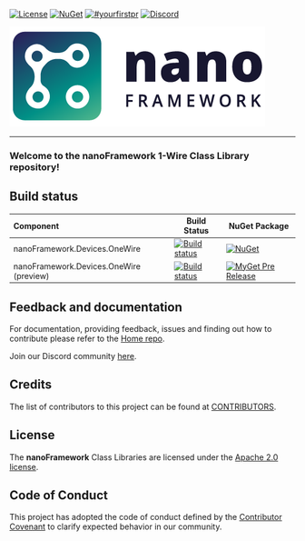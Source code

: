 [![License](https://img.shields.io/badge/License-Apache%202.0-blue.svg)](https://github.com/nanoframework/Home/blob/master/LICENSE) [![NuGet](https://img.shields.io/nuget/dt/nanoFramework.Devices.OneWire.svg)]() [![#yourfirstpr](https://img.shields.io/badge/first--timers--only-friendly-blue.svg)](https://github.com/nanoframework/Home/blob/master/CONTRIBUTING.md) [![Discord](https://img.shields.io/discord/478725473862549535.svg)](https://discord.gg/gCyBu8T)


![nanoFramework logo](https://github.com/nanoframework/Home/blob/master/resources/logo/nanoFramework-repo-logo.png)

-----

### Welcome to the **nanoFramework** 1-Wire Class Library repository!


## Build status

| Component | Build Status | NuGet Package |
|:-|---|---|
| nanoFramework.Devices.OneWire | [![Build status](https://ci.appveyor.com/api/projects/status/9vnpnwek2jo385q2/branch/master?svg=true)](https://ci.appveyor.com/project/nfbot/lib-nanoframework-devices-onewire/branch/master) | [![NuGet](https://img.shields.io/nuget/vpre/nanoFramework.Devices.OneWire.svg)](https://www.nuget.org/packages/nanoFramework.Devices.OneWire/)  |
| nanoFramework.Devices.OneWire (preview) | [![Build status](https://ci.appveyor.com/api/projects/status/9vnpnwek2jo385q2/branch/develop?svg=true)](https://ci.appveyor.com/project/nfbot/lib-nanoframework-devices-onewire/branch/develop) | [![MyGet Pre Release](https://img.shields.io/myget/nanoframework-dev/vpre/nanoFramework.Devices.OneWire.svg)](https://www.myget.org/feed/nanoframework-dev/package/nuget/nanoFramework.Devices.OneWire) |


## Feedback and documentation

For documentation, providing feedback, issues and finding out how to contribute please refer to the [Home repo](https://github.com/nanoframework/Home).

Join our Discord community [here](https://discord.gg/gCyBu8T).


## Credits

The list of contributors to this project can be found at [CONTRIBUTORS](https://github.com/nanoframework/Home/blob/master/CONTRIBUTORS.md).


## License

The **nanoFramework** Class Libraries are licensed under the [Apache 2.0 license](http://www.apache.org/licenses/LICENSE-2.0).


## Code of Conduct
This project has adopted the code of conduct defined by the [Contributor Covenant](http://contributor-covenant.org/)
to clarify expected behavior in our community.
